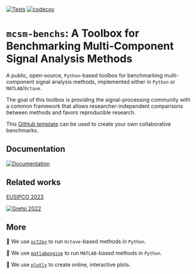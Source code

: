 [![Tests](https://github.com/jmiramont/mcsm-benchs/actions/workflows/tests.yml/badge.svg)](https://github.com/jmiramont/mcsm-benchs/actions/workflows/tests.yml) [![codecov](https://codecov.io/gh/jmiramont/mcsm-benchs/graph/badge.svg?token=CJPPKYJD8H)](https://codecov.io/gh/jmiramont/mcsm-benchs)

# `mcsm-benchs`: A Toolbox for Benchmarking Multi-Component Signal Analysis Methods

A public, open-source, `Python`-based toolbox for benchmarking multi-component signal analysis methods, implemented either in `Python` or `MATLAB`/`Octave`.

The goal of this toolbox is providing the signal-processing community with a common framework that allows researcher-independent comparisons between methods and favors reproducible research.

This [GitHub template](https://github.com/jmiramont/collab-benchmark-template) can be used to create your own collaborative benchmarks.

## Documentation

[![Documentation](docs/readme_figures/docs_badge.svg)](https://jmiramont.github.io/mcsm-benchs)

## Related works

[EUSIPCO 2023](https://github.com/jmiramont/benchmarks_eusipco2023)

[![Gretsi 2022](docs/readme_figures/gretsi_badge.svg)](https://github.com/jmiramont/gretsi_2022_benchmark)

## More

:pushpin: We use [`oct2py`](https://pypi.org/project/oct2py/) to run `Octave`-based methods in `Python`.

:pushpin: We use [`matlabengine`](https://pypi.org/project/matlabengine/) to run `MATLAB`-based methods in `Python`.

:pushpin: We use [`plotly`](https://plotly.com/) to create online, interactive plots.
